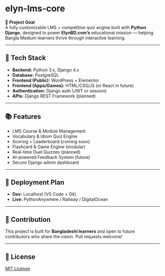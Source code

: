 # elyn-lms-core

🎯 **Project Goal**  
A fully customizable LMS + competitive quiz engine built with **Python Django**, designed to power **ElynBD.com’s** educational mission — helping Bangla Medium learners thrive through interactive learning.

---

## 🔧 Tech Stack

- **Backend:** Python 3.x, Django 4.x
- **Database:** PostgreSQL
- **Frontend (Public):** WordPress + Elementor
- **Frontend (Apps/Games):** HTML/CSS/JS (or React in future)
- **Authentication:** Django auth (JWT or session)
- **APIs:** Django REST Framework (planned)

---

## 📚 Features

- LMS Course & Module Management
- Vocabulary & Idiom Quiz Engine
- Scoring + Leaderboard (coming soon)
- Flashcard & Game Engine (modular)
- Real-time Duel Quizzes (planned)
- AI-powered Feedback System (future)
- Secure Django admin dashboard

---

## 🚀 Deployment Plan

- **Dev:** Localhost (VS Code + Git)
- **Live:** PythonAnywhere / Railway / DigitalOcean

---

## 🤝 Contribution

This project is built for **Bangladeshi learners** and open to future contributors who share the vision. Pull requests welcome!

---

## 📜 License

[MIT License](LICENSE)
